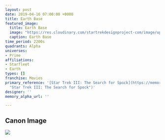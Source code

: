 ```yaml
---
layout: post
date: 2019-04-16 07:00:00 +0000
title: Earth Base
featured_image:
  title: Earth Base
  image: "https://res.cloudinary.com/startrekdesignproject-com/image/upload/v1555445110/EarthBase.png"
  caption: Earth Base
time_period: 2200s
quadrants: Alpha
universes:
- Prime
affiliations:
- Starfleet
- Earth
types: []
franchise: Movies
primary_reference: '[Star Trek III: The Search for Spock](https://memory-alpha.fandom.com/wiki/Star_Trek_III:_The_Search_for_Spock
  "Star Trek III: The Search for Spock")'
designer: ''
memory_alpha_url: ''

---
```

## Canon Image

![](https://res.cloudinary.com/startrekdesignproject-com/image/upload/v1555445110/EarthBase1.jpg)